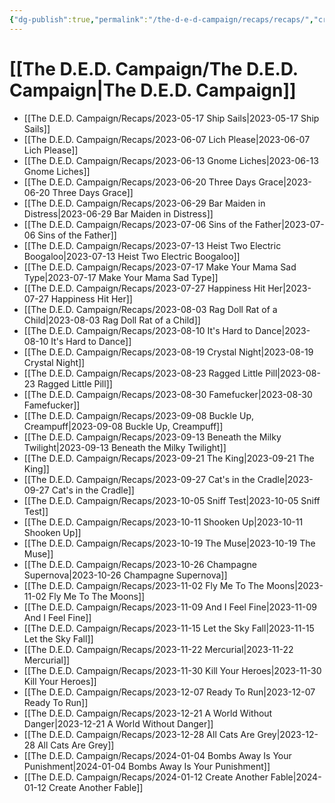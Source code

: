 ```yaml
---
{"dg-publish":true,"permalink":"/the-d-e-d-campaign/recaps/recaps/","created":"","updated":""}
---
```


# [[The D.E.D. Campaign/The D.E.D. Campaign\|The D.E.D. Campaign]] 


- [[The D.E.D. Campaign/Recaps/2023-05-17 Ship Sails\|2023-05-17 Ship Sails]]
- [[The D.E.D. Campaign/Recaps/2023-06-07 Lich Please\|2023-06-07 Lich Please]]
- [[The D.E.D. Campaign/Recaps/2023-06-13 Gnome Liches\|2023-06-13 Gnome Liches]]
- [[The D.E.D. Campaign/Recaps/2023-06-20 Three Days Grace\|2023-06-20 Three Days Grace]]
- [[The D.E.D. Campaign/Recaps/2023-06-29 Bar Maiden in Distress\|2023-06-29 Bar Maiden in Distress]]
- [[The D.E.D. Campaign/Recaps/2023-07-06 Sins of the Father\|2023-07-06 Sins of the Father]]
- [[The D.E.D. Campaign/Recaps/2023-07-13 Heist Two Electric Boogaloo\|2023-07-13 Heist Two Electric Boogaloo]]
- [[The D.E.D. Campaign/Recaps/2023-07-17 Make Your Mama Sad Type\|2023-07-17 Make Your Mama Sad Type]]
- [[The D.E.D. Campaign/Recaps/2023-07-27 Happiness Hit Her\|2023-07-27 Happiness Hit Her]]
- [[The D.E.D. Campaign/Recaps/2023-08-03 Rag Doll Rat of a Child\|2023-08-03 Rag Doll Rat of a Child]]
- [[The D.E.D. Campaign/Recaps/2023-08-10 It's Hard to Dance\|2023-08-10 It's Hard to Dance]]
- [[The D.E.D. Campaign/Recaps/2023-08-19 Crystal Night\|2023-08-19 Crystal Night]]
- [[The D.E.D. Campaign/Recaps/2023-08-23 Ragged Little Pill\|2023-08-23 Ragged Little Pill]]
- [[The D.E.D. Campaign/Recaps/2023-08-30 Famefucker\|2023-08-30 Famefucker]]
- [[The D.E.D. Campaign/Recaps/2023-09-08 Buckle Up, Creampuff\|2023-09-08 Buckle Up, Creampuff]]
- [[The D.E.D. Campaign/Recaps/2023-09-13 Beneath the Milky Twilight\|2023-09-13 Beneath the Milky Twilight]]
- [[The D.E.D. Campaign/Recaps/2023-09-21 The King\|2023-09-21 The King]]
- [[The D.E.D. Campaign/Recaps/2023-09-27 Cat's in the Cradle\|2023-09-27 Cat's in the Cradle]]
- [[The D.E.D. Campaign/Recaps/2023-10-05 Sniff Test\|2023-10-05 Sniff Test]]
- [[The D.E.D. Campaign/Recaps/2023-10-11 Shooken Up\|2023-10-11 Shooken Up]]
- [[The D.E.D. Campaign/Recaps/2023-10-19 The Muse\|2023-10-19 The Muse]]
- [[The D.E.D. Campaign/Recaps/2023-10-26 Champagne Supernova\|2023-10-26 Champagne Supernova]]
- [[The D.E.D. Campaign/Recaps/2023-11-02 Fly Me To The Moons\|2023-11-02 Fly Me To The Moons]]
- [[The D.E.D. Campaign/Recaps/2023-11-09 And I Feel Fine\|2023-11-09 And I Feel Fine]]
- [[The D.E.D. Campaign/Recaps/2023-11-15 Let the Sky Fall\|2023-11-15 Let the Sky Fall]]
- [[The D.E.D. Campaign/Recaps/2023-11-22 Mercurial\|2023-11-22 Mercurial]]
- [[The D.E.D. Campaign/Recaps/2023-11-30 Kill Your Heroes\|2023-11-30 Kill Your Heroes]]
- [[The D.E.D. Campaign/Recaps/2023-12-07 Ready To Run\|2023-12-07 Ready To Run]]
- [[The D.E.D. Campaign/Recaps/2023-12-21 A World Without Danger\|2023-12-21 A World Without Danger]]
- [[The D.E.D. Campaign/Recaps/2023-12-28 All Cats Are Grey\|2023-12-28 All Cats Are Grey]]
- [[The D.E.D. Campaign/Recaps/2024-01-04 Bombs Away Is Your Punishment\|2024-01-04 Bombs Away Is Your Punishment]]
- [[The D.E.D. Campaign/Recaps/2024-01-12 Create Another Fable\|2024-01-12 Create Another Fable]]